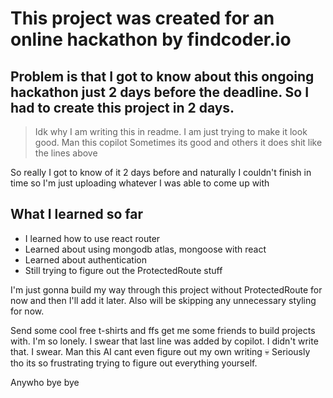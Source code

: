 # This project was created for an online hackathon by findcoder.io

## Problem is that I got to know about this ongoing  hackathon just 2 days before the deadline. So I had to create this project in 2 days.
> Idk why I am writing this in readme. I am just trying to make it look good.
> Man this copilot
> Sometimes its good and others it does shit like the lines above

So really I got to know of it 2 days before and naturally I couldn't finish in time so I'm just uploading whatever I was able to come up with

## What I learned so far
- I learned how to use react router
- Learned about using mongodb atlas, mongoose with react
- Learned about authentication
- Still trying to figure out the ProtectedRoute stuff

I'm just gonna build my way through this project without ProtectedRoute for now and then I'll add it later.
Also will be skipping any unnecessary styling for now.

Send some cool free t-shirts and ffs get me some friends to build projects with. I'm so lonely. I swear that last line was added by copilot. I didn't write that. I swear. Man this AI cant even figure out my own writing 💀
Seriously tho its so frustrating trying to figure out everything yourself.

Anywho
bye bye
